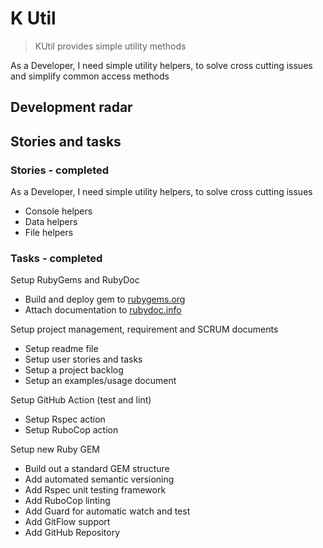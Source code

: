 # K Util

> KUtil provides simple utility methods

As a Developer, I need simple utility helpers, to solve cross cutting issues and simplify common access methods

## Development radar

## Stories and tasks

### Stories - completed

As a Developer, I need simple utility helpers, to solve cross cutting issues

- Console helpers
- Data helpers
- File helpers

### Tasks - completed

Setup RubyGems and RubyDoc

- Build and deploy gem to [rubygems.org](https://rubygems.org/gems/k_util)
- Attach documentation to [rubydoc.info](https://rubydoc.info/github/to-do-/k_util/master)

Setup project management, requirement and SCRUM documents

- Setup readme file
- Setup user stories and tasks
- Setup a project backlog
- Setup an examples/usage document

Setup GitHub Action (test and lint)

- Setup Rspec action
- Setup RuboCop action

Setup new Ruby GEM

- Build out a standard GEM structure
- Add automated semantic versioning
- Add Rspec unit testing framework
- Add RuboCop linting
- Add Guard for automatic watch and test
- Add GitFlow support
- Add GitHub Repository
